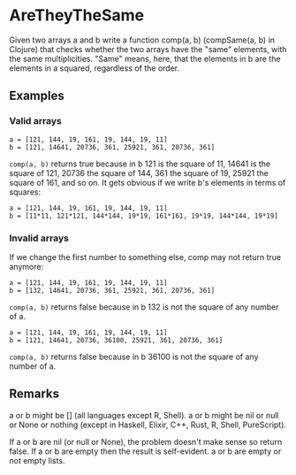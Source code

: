 # AreTheyTheSame

Given two arrays a and b write a function comp(a, b) (compSame(a, b) in
Clojure) that checks whether the two arrays have the "same" elements, with the
same multiplicities. "Same" means, here, that the elements in b are the
elements in a squared, regardless of the order.

## Examples

### Valid arrays

```
a = [121, 144, 19, 161, 19, 144, 19, 11]
b = [121, 14641, 20736, 361, 25921, 361, 20736, 361]
```

`comp(a, b)` returns true because in b 121 is the square of 11, 14641 is the
square of 121, 20736 the square of 144, 361 the square of 19, 25921 the square
of 161, and so on. It gets obvious if we write b's elements in terms of
squares:

```
a = [121, 144, 19, 161, 19, 144, 19, 11]
b = [11*11, 121*121, 144*144, 19*19, 161*161, 19*19, 144*144, 19*19]
```

### Invalid arrays

If we change the first number to something else, comp may not return true
anymore:

```
a = [121, 144, 19, 161, 19, 144, 19, 11]
b = [132, 14641, 20736, 361, 25921, 361, 20736, 361]
```

`comp(a, b)` returns false because in b 132 is not the square of any number of
a.

```
a = [121, 144, 19, 161, 19, 144, 19, 11]
b = [121, 14641, 20736, 36100, 25921, 361, 20736, 361]
```

`comp(a, b)` returns false because in b 36100 is not the square of any number
of a.

## Remarks

a or b might be [] (all languages except R, Shell). a or b might be nil or null
or None or nothing (except in Haskell, Elixir, C++, Rust, R, Shell,
PureScript).

If a or b are nil (or null or None), the problem doesn't make sense so return
false. If a or b are empty then the result is self-evident. a or b are empty or
not empty lists.

